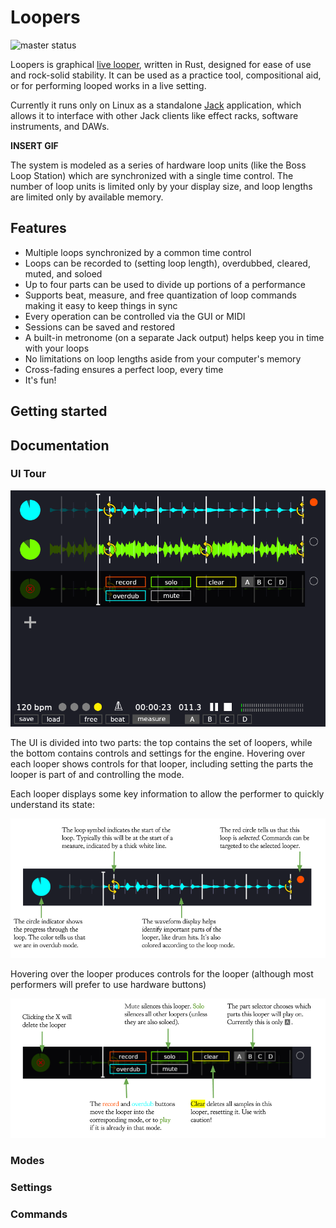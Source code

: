 # Loopers

![master status](https://github.com/mwylde/loopers/workflows/Rust/badge.svg?branch=master)

Loopers is graphical [live looper](http://www.livelooping.org/), written in Rust, designed for ease of use and 
rock-solid stability. It can be used as a practice tool, compositional aid, or for performing looped works in a live 
setting. 

Currently it runs only on Linux as a standalone [Jack](https://jackaudio.org/) application, which allows it to interface
with other Jack clients like effect racks, software instruments, and DAWs.

**INSERT GIF**

The system is modeled as a series of hardware loop units (like the Boss Loop Station) which are synchronized with
a single time control. The number of loop units is limited only by your display size, and loop lengths are limited only
by available memory.

## Features

* Multiple loops synchronized by a common time control
* Loops can be recorded to (setting loop length), overdubbed, cleared, muted, and soloed
* Up to four parts can be used to divide up portions of a performance
* Supports beat, measure, and free quantization of loop commands making it easy to keep things in sync
* Every operation can be controlled via the GUI or MIDI
* Sessions can be saved and restored
* A built-in metronome (on a separate Jack output) helps keep you in time with your loops
* No limitations on loop lengths aside from your computer's memory
* Cross-fading ensures a perfect loop, every time
* It's fun!

## Getting started


## Documentation

### UI Tour

![Full UI](docs/full_ui.png)

The UI is divided into two parts: the top contains the set of loopers, while the bottom contains controls and settings
for the engine. Hovering over each looper shows controls for that looper, including setting the parts the looper is part
of and controlling the mode.

Each looper displays some key information to allow the performer to quickly understand its state:

![Looper View](docs/looper_view.png)

Hovering over the looper produces controls for the looper (although most performers will prefer to use hardware buttons)

![Looper Controls](docs/looper_control_view.png)

### Modes



### Settings

### Commands